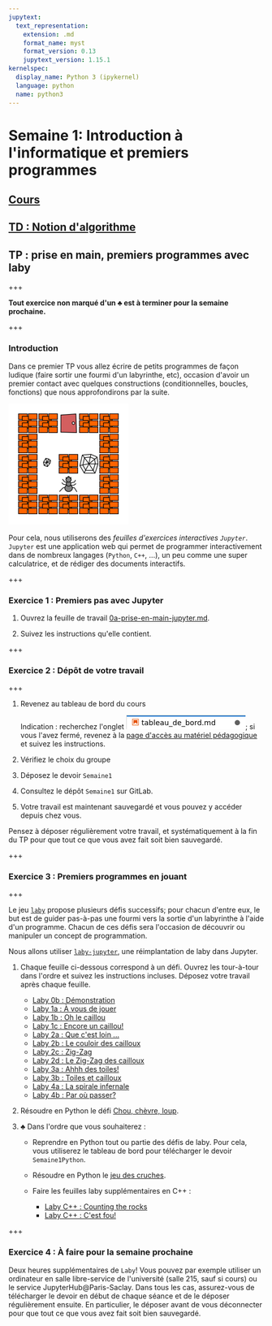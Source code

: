 ```yaml
---
jupytext:
  text_representation:
    extension: .md
    format_name: myst
    format_version: 0.13
    jupytext_version: 1.15.1
kernelspec:
  display_name: Python 3 (ipykernel)
  language: python
  name: python3
---
```


# Semaine 1: Introduction à l'informatique et premiers programmes

## [Cours](cours.md)

## [TD : Notion d'algorithme](TD.md)

## TP : prise en main, premiers programmes avec laby

+++

**Tout exercice non marqué d'un ♣ est à terminer pour la semaine prochaine.**

+++

### Introduction

Dans ce premier TP vous allez écrire de petits programmes de façon
ludique (faire sortir une fourmi d'un labyrinthe, etc), occasion d'avoir
un premier contact avec quelques constructions (conditionnelles,
boucles, fonctions) que nous approfondirons par la suite.

![image](media/laby3a.png)

Pour cela, nous utiliserons des *feuilles d'exercices interactives
`Jupyter`*. `Jupyter` est une application web qui permet de programmer
interactivement dans de nombreux langages (`Python`, `C++`, ...), un
peu comme une super calculatrice, et de rédiger des documents
interactifs.

+++

### Exercice 1 : Premiers pas avec Jupyter

1.  Ouvrez la feuille de travail
	[0a-prise-en-main-jupyter.md](0a-prise-en-main-jupyter.md).

2.  Suivez les instructions qu'elle contient.

+++

### Exercice 2 : Dépôt de votre travail

+++

1.  Revenez au tableau de bord du cours

    Indication : recherchez l'onglet ![tableau de bord](media/tableau_de_bord.png);
    si vous l'avez fermé, revenez à la
	[page d'accès au matériel pédagogique](https://Nicolas.Thiery.name/Enseignement/Info111/ComputerLab/)
	et suivez les instructions.

2.  Vérifiez le choix du groupe
3.  Déposez le devoir `Semaine1`
4.  Consultez le dépôt `Semaine1` sur GitLab.
5.  Votre travail est maintenant sauvegardé et vous pouvez y accéder
    depuis chez vous.

<!-- TODO : consultation de la correction automatique !-->

Pensez à déposer régulièrement votre travail, et systématiquement à la
fin du TP pour que tout ce que vous avez fait soit bien sauvegardé.

+++

### Exercice 3 : Premiers programmes en jouant

+++

Le jeu [`laby`](https://sgimenez.github.io/laby/) propose plusieurs
défis successifs; pour chacun d'entre eux, le but est de guider
pas-à-pas une fourmi vers la sortie d'un labyrinthe à l'aide d'un
programme. Chacun de ces défis sera l'occasion de découvrir ou
manipuler un concept de programmation.

Nous allons utiliser
[`laby-jupyter`](https://github.com/nthiery/laby-jupyter/), une
réimplantation de laby dans Jupyter.

1.  Chaque feuille ci-dessous correspond à un défi. Ouvrez les
    tour-à-tour dans l'ordre et suivez les instructions
    incluses. Déposez votre travail après chaque feuille.

	- [Laby 0b : Démonstration](0b.md)
	- [Laby 1a : À vous de jouer](1a.md)
	- [Laby 1b : Oh le caillou](1b.md)
	- [Laby 1c : Encore un caillou!](1c.md)
	- [Laby 2a : Que c'est loin ...](2a.md)
	- [Laby 2b : Le couloir des cailloux](2b.md)
	- [Laby 2c : Zig-Zag](2c.md)
	- [Laby 2d : Le Zig-Zag des cailloux](2d.md)
	- [Laby 3a : Ahhh des toiles!](3a.md)
	- [Laby 3b : Toiles et cailloux](3b.md)
	- [Laby 4a : La spirale infernale](4a.md)
	- [Laby 4b : Par où passer?](4b.md)


2.  Résoudre en Python le défi [Chou, chèvre, loup](chou-chevre-loup.md).

3.  ♣ Dans l'ordre que vous souhaiterez :

    - Reprendre en Python tout ou partie des défis de laby. Pour cela,
      vous utiliserez le tableau de bord pour télécharger le devoir
      `Semaine1Python`.

    - Résoudre en Python le [jeu des cruches](cruches.md).
    - Faire les feuilles laby supplémentaires en C++ :
		- [Laby C++ : Counting the rocks](counting-the-rocks.md)
	    - [Laby C++ : C'est fou!](this-is-crazy.md)

+++

### Exercice 4 : À faire pour la semaine prochaine

Deux heures supplémentaires de `Laby`! Vous pouvez par exemple
utiliser un ordinateur en salle libre-service de l'université (salle
215, sauf si cours) ou le service JupyterHub@Paris-Saclay. Dans tous
les cas, assurez-vous de télécharger le devoir en début de chaque
séance et de le déposer régulièrement ensuite. En particulier, le
déposer avant de vous déconnecter pour que tout ce que vous avez fait
soit bien sauvegardé.

